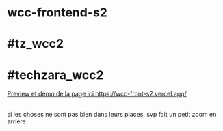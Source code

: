 # wcc-frontend-s2
# #tz_wcc2
# #techzara_wcc2
<a href="https://wcc-front-s2.vercel.app/"> Preview et démo de la page ici </a>
https://wcc-front-s2.vercel.app/

<br> si les choses ne sont pas bien dans leurs places, svp fait un petit zoom en arrière
